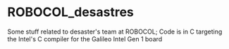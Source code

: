 # ROBOCOL_desastres
Some stuff related to desaster's team at ROBOCOL; Code is in C targeting the Intel's C compiler for the Galileo Intel Gen 1 board

